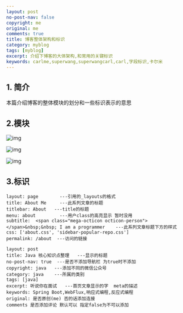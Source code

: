 ```yaml
---
layout: post
no-post-nav: false 
copyright: me
original: me
comments: true
title: 博客整体架构和标识
category: myblog
tags: [myblog]
excerpt: 介绍下博客的大体架构,和常用的关键标识
keywords: carlme,superwang,superwangcarl,carl,字段标识,卡尔米
---
```


## 1. 简介

本篇介绍博客的整体模块的划分和一些标识表示的意思

## 2.模块

![img](../../assets/images/blog/2019/20190408223512.png)

![img](../../assets/images/blog/2019/20190408223939.png)

![img](../../assets/images/blog/2019/20190408224044.png)

## 3.标识

```
layout: page  		---引用的_layouts的格式
title: About Me		---此系列文章的标题
titlebar: About   ---title的标题
menu: about			---用户class的高亮显示 暂时没用
subtitle:  <span class="mega-octicon octicon-person"></span>&nbsp;&nbsp; I am a programmer    ---此系列文章标题下方的样式     
css: ['about.css', 'sidebar-popular-repo.css']
permalink: /about  ---访问的链接

layout: post
title: Java 核心知识点整理   ---显示的标题
no-post-nav: true  ---是否不添加导航栏 为true时不添加
copyright: java   ---添加不同的微信公众号
category: java 	  ---所属的类别
tags: [java]
excerpt: 听说你在面试   ---首页文章显示的字  meta的描述
keywords: Spring Boot,WebFlux,响应式编程,反应式编程
original: 是否原创(me) 否的话添加连接
comments 是否添加评论 默认可以 指定false为不可以添加
```

